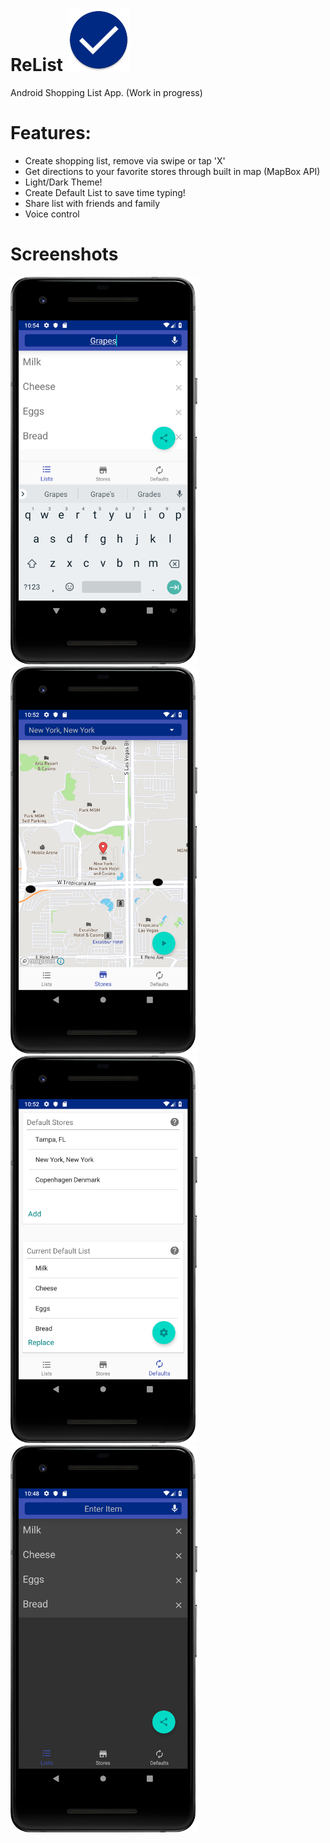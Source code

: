 # ReList <img src="https://github.com/joshrudi/ReList/blob/master/screenshots/ic_launcher.png" width="100" height="100"> 
Android Shopping List App. (Work in progress)

# Features:
* Create shopping list, remove via swipe or tap 'X'
* Get directions to your favorite stores through built in map (MapBox API)
* Light/Dark Theme!
* Create Default List to save time typing!
* Share list with friends and family
* Voice control

# Screenshots

<img src="https://github.com/joshrudi/ReList/blob/master/screenshots/relist5.png" width="299" height="620">
<img src="https://github.com/joshrudi/ReList/blob/master/screenshots/relist2.png" width="299" height="620">
<img src="https://github.com/joshrudi/ReList/blob/master/screenshots/relist3.png" width="299" height="620">
<img src="https://github.com/joshrudi/ReList/blob/master/screenshots/relist1.png" width="299" height="620">
